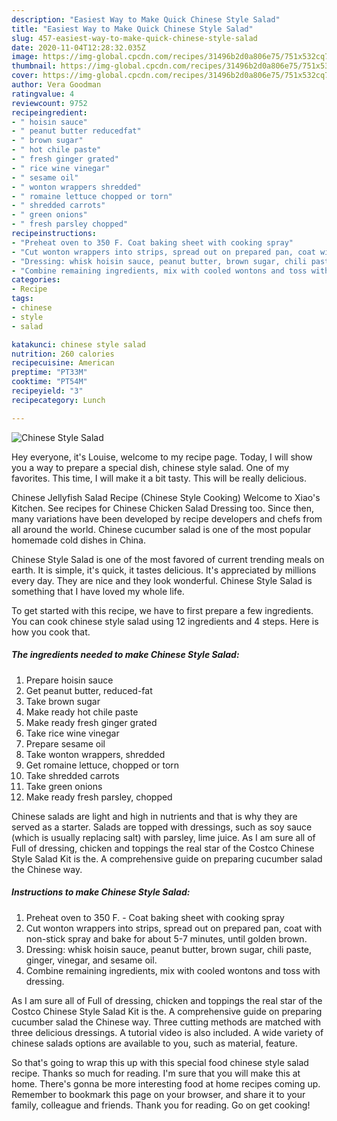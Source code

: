 ```yaml
---
description: "Easiest Way to Make Quick Chinese Style Salad"
title: "Easiest Way to Make Quick Chinese Style Salad"
slug: 457-easiest-way-to-make-quick-chinese-style-salad
date: 2020-11-04T12:28:32.035Z
image: https://img-global.cpcdn.com/recipes/31496b2d0a806e75/751x532cq70/chinese-style-salad-recipe-main-photo.jpg
thumbnail: https://img-global.cpcdn.com/recipes/31496b2d0a806e75/751x532cq70/chinese-style-salad-recipe-main-photo.jpg
cover: https://img-global.cpcdn.com/recipes/31496b2d0a806e75/751x532cq70/chinese-style-salad-recipe-main-photo.jpg
author: Vera Goodman
ratingvalue: 4
reviewcount: 9752
recipeingredient:
- " hoisin sauce"
- " peanut butter reducedfat"
- " brown sugar"
- " hot chile paste"
- " fresh ginger grated"
- " rice wine vinegar"
- " sesame oil"
- " wonton wrappers shredded"
- " romaine lettuce chopped or torn"
- " shredded carrots"
- " green onions"
- " fresh parsley chopped"
recipeinstructions:
- "Preheat oven to 350 F. Coat baking sheet with cooking spray"
- "Cut wonton wrappers into strips, spread out on prepared pan, coat with non-stick spray and bake for about 5-7 minutes, until golden brown."
- "Dressing: whisk hoisin sauce, peanut butter, brown sugar, chili paste, ginger, vinegar, and sesame oil."
- "Combine remaining ingredients, mix with cooled wontons and toss with dressing."
categories:
- Recipe
tags:
- chinese
- style
- salad

katakunci: chinese style salad 
nutrition: 260 calories
recipecuisine: American
preptime: "PT33M"
cooktime: "PT54M"
recipeyield: "3"
recipecategory: Lunch

---
```



![Chinese Style Salad](https://img-global.cpcdn.com/recipes/31496b2d0a806e75/751x532cq70/chinese-style-salad-recipe-main-photo.jpg)

Hey everyone, it's Louise, welcome to my recipe page. Today, I will show you a way to prepare a special dish, chinese style salad. One of my favorites. This time, I will make it a bit tasty. This will be really delicious.

Chinese Jellyfish Salad Recipe (Chinese Style Cooking) Welcome to Xiao&#39;s Kitchen. See recipes for Chinese Chicken Salad Dressing too. Since then, many variations have been developed by recipe developers and chefs from all around the world. Chinese cucumber salad is one of the most popular homemade cold dishes in China.

Chinese Style Salad is one of the most favored of current trending meals on earth. It is simple, it's quick, it tastes delicious. It's appreciated by millions every day. They are nice and they look wonderful. Chinese Style Salad is something that I have loved my whole life.


To get started with this recipe, we have to first prepare a few ingredients. You can cook chinese style salad using 12 ingredients and 4 steps. Here is how you cook that.

<!--inarticleads1-->

##### The ingredients needed to make Chinese Style Salad:

1. Prepare  hoisin sauce
1. Get  peanut butter, reduced-fat
1. Take  brown sugar
1. Make ready  hot chile paste
1. Make ready  fresh ginger grated
1. Take  rice wine vinegar
1. Prepare  sesame oil
1. Take  wonton wrappers, shredded
1. Get  romaine lettuce, chopped or torn
1. Take  shredded carrots
1. Take  green onions
1. Make ready  fresh parsley, chopped


Chinese salads are light and high in nutrients and that is why they are served as a starter. Salads are topped with dressings, such as soy sauce (which is usually replacing salt) with parsley, lime juice. As I am sure all of Full of dressing, chicken and toppings the real star of the Costco Chinese Style Salad Kit is the. A comprehensive guide on preparing cucumber salad the Chinese way. 

<!--inarticleads2-->

##### Instructions to make Chinese Style Salad:

1. Preheat oven to 350 F. - Coat baking sheet with cooking spray
1. Cut wonton wrappers into strips, spread out on prepared pan, coat with non-stick spray and bake for about 5-7 minutes, until golden brown.
1. Dressing: whisk hoisin sauce, peanut butter, brown sugar, chili paste, ginger, vinegar, and sesame oil.
1. Combine remaining ingredients, mix with cooled wontons and toss with dressing.


As I am sure all of Full of dressing, chicken and toppings the real star of the Costco Chinese Style Salad Kit is the. A comprehensive guide on preparing cucumber salad the Chinese way. Three cutting methods are matched with three delicious dressings. A tutorial video is also included. A wide variety of chinese salads options are available to you, such as material, feature. 

So that's going to wrap this up with this special food chinese style salad recipe. Thanks so much for reading. I'm sure that you will make this at home. There's gonna be more interesting food at home recipes coming up. Remember to bookmark this page on your browser, and share it to your family, colleague and friends. Thank you for reading. Go on get cooking!
